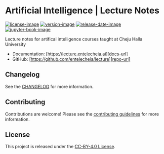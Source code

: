 # Artificial Intelligence | Lecture Notes

[![license-image]][license-url]
[![version-image]][release-url]
[![release-date-image]][release-url]
[![jupyter-book-image]][jupyter book]

<!-- Links: -->

[license-image]: https://img.shields.io/github/license/entelecheia/lecture
[license-url]: https://github.com/entelecheia/lecture/blob/main/LICENSE
[version-image]: https://img.shields.io/github/v/release/entelecheia/lecture?sort=semver
[release-date-image]: https://img.shields.io/github/release-date/entelecheia/lecture
[release-url]: https://github.com/entelecheia/lecture/releases
[conventional-commits-image]: https://img.shields.io/badge/Conventional%20Commits-1.0.0-%23FE5196?logo=conventionalcommits&logoColor=white
[conventional commits]: https://conventionalcommits.org
[jupyter-book-image]: https://jupyterbook.org/en/stable/_images/badge.svg
[jupyter book]: https://jupyterbook.org
[repo-url]: https://github.com/entelecheia/lecture
[pypi-url]: https://pypi.org/project/lecture
[docs-url]: https://lecture.entelecheia.ai
[changelog]: https://github.com/entelecheia/lecture/blob/main/CHANGELOG.md
[contributing guidelines]: https://github.com/entelecheia/lecture/blob/main/CONTRIBUTING.md

<!-- Links: -->

Lecture notes for artifical intelligence courses taught at Cheju Halla University

- Documentation: [https://lecture.entelecheia.ai][docs-url]
- GitHub: [https://github.com/entelecheia/lecture][repo-url]

## Changelog

See the [CHANGELOG] for more information.

## Contributing

Contributions are welcome! Please see the [contributing guidelines] for more information.

## License

This project is released under the [CC-BY-4.0 License][license-url].
